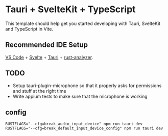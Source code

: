 # Tauri + SvelteKit + TypeScript

This template should help get you started developing with Tauri, SvelteKit and TypeScript in Vite.

## Recommended IDE Setup

[VS Code](https://code.visualstudio.com/) + [Svelte](https://marketplace.visualstudio.com/items?itemName=svelte.svelte-vscode) + [Tauri](https://marketplace.visualstudio.com/items?itemName=tauri-apps.tauri-vscode) + [rust-analyzer](https://marketplace.visualstudio.com/items?itemName=rust-lang.rust-analyzer).

## TODO

- Setup tauri-plugin-microphone so that it properly asks for permissions and stuff at the right time
- Write appium tests to make sure that the microphone is working

## config

```
RUSTFLAGS="--cfg=break_audio_input_device" npm run tauri dev
RUSTFLAGS="--cfg=break_default_input_device_config" npm run tauri dev
```
